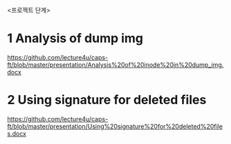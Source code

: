 <프로젝트 단계>


1 Analysis of dump img
=======================

https://github.com/lecture4u/caps-ft/blob/master/presentation/Analysis%20of%20inode%20in%20dump_img.docx


2 Using signature for deleted files
====================================
https://github.com/lecture4u/caps-ft/blob/master/presentation/Using%20signature%20for%20deleted%20files.docx
